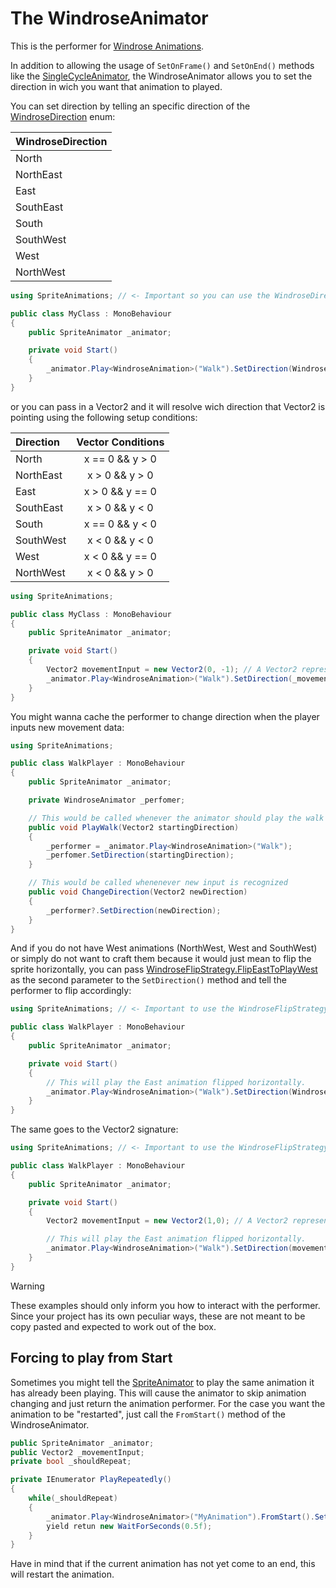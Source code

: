 # The WindroseAnimator

This is the performer for [Windrose Animations](../animations/windrose-animation.md).

In addition to allowing the usage of `SetOnFrame()` and `SetOnEnd()` methods like the [SingleCycleAnimator](single-cycle-animator.md), the WindroseAnimator allows you to set the direction in wich you
want that animation to played.

You can set direction by telling an specific direction of the [WindroseDirection](../../api/SpriteAnimations.WindroseDirection.yml) enum:

| WindroseDirection |
| ----------------- |
| North             |
| NorthEast         |
| East              |
| SouthEast         |
| South             |
| SouthWest         |
| West              |
| NorthWest         |

```csharp
using SpriteAnimations; // <- Important so you can use the WindroseDirection enum

public class MyClass : MonoBehaviour
{
    public SpriteAnimator _animator;

    private void Start()
    {
        _animator.Play<WindroseAnimation>("Walk").SetDirection(WindroseDirection.East);
    }
}
```

or you can pass in a Vector2 and it will resolve wich direction that Vector2 is pointing using the following setup conditions:

| Direction | Vector Conditions |
| :-------- | :---------------: |
| North     |  x == 0 && y > 0  |
| NorthEast |  x > 0 && y > 0   |
| East      |  x > 0 && y == 0  |
| SouthEast |  x > 0 && y < 0   |
| South     |  x == 0 && y < 0  |
| SouthWest |  x < 0 && y < 0   |
| West      |  x < 0 && y == 0  |
| NorthWest |  x < 0 && y > 0   |

```csharp
using SpriteAnimations;

public class MyClass : MonoBehaviour
{
    public SpriteAnimator _animator;

    private void Start()
    {
        Vector2 movementInput = new Vector2(0, -1); // A Vector2 representing South. Vector2(0, -0.7f), for example, would also work
        _animator.Play<WindroseAnimation>("Walk").SetDirection(_movementInput);
    }
}
```

You might wanna cache the performer to change direction when the player inputs new movement data:

```csharp
using SpriteAnimations;

public class WalkPlayer : MonoBehaviour
{
    public SpriteAnimator _animator;

    private WindroseAnimator _perfomer;

    // This would be called whenever the animator should play the walk animation.
    public void PlayWalk(Vector2 startingDirection)
    {
        _performer = _animator.Play<WindroseAnimation>("Walk");
        _perfomer.SetDirection(startingDirection);
    }

    // This would be called whenenever new input is recognized
    public void ChangeDirection(Vector2 newDirection)
    {
        _performer?.SetDirection(newDirection);
    }
}
```

And if you do not have West animations (NorthWest, West and SouthWest) or simply do not want to craft them because it would just mean to flip the sprite horizontally, you can pass [WindroseFlipStrategy.FlipEastToPlayWest](../../api/SpriteAnimations.WindroseFlipStrategy.yml) as the second parameter to the `SetDirection()` method and tell the performer to flip accordingly:

```csharp
using SpriteAnimations; // <- Important to use the WindroseFlipStrategy enum.

public class WalkPlayer : MonoBehaviour
{
    public SpriteAnimator _animator;

    private void Start()
    {
        // This will play the East animation flipped horizontally.
        _animator.Play<WindroseAnimation>("Walk").SetDirection(WindroseDirection.West, WindroseFlipStrategy.FlipEastToPlayWest);
    }
}
```

The same goes to the Vector2 signature:

```csharp
using SpriteAnimations; // <- Important to use the WindroseFlipStrategy enum.

public class WalkPlayer : MonoBehaviour
{
    public SpriteAnimator _animator;

    private void Start()
    {
        Vector2 movementInput = new Vector2(1,0); // A Vector2 representing East.

        // This will play the East animation flipped horizontally.
        _animator.Play<WindroseAnimation>("Walk").SetDirection(movementInput, WindroseFlipStrategy.FlipEastToPlayWest);
    }
}
```

> [!Warning]
> These examples should only inform you how to interact with the performer. Since your project has its own peculiar ways, these are not meant to be copy pasted and expected to work out of the box.

## Forcing to play from Start

Sometimes you might tell the [SpriteAnimator](./index.md) to play the same animation it has already been playing. This
will cause the animator to skip animation changing and just return the animation performer. For the case you want the
animation to be "restarted", just call the `FromStart()` method of the WindroseAnimator.

```csharp
public SpriteAnimator _animator;
public Vector2 _movementInput;
private bool _shouldRepeat;

private IEnumerator PlayRepeatedly()
{
    while(_shouldRepeat)
    {
        _animator.Play<WindroseAnimator>("MyAnimation").FromStart().SetDirection(_movementInput);
        yield retun new WaitForSeconds(0.5f);
    }
}
```

Have in mind that if the current animation has not yet come to an end, this will restart the animation.
